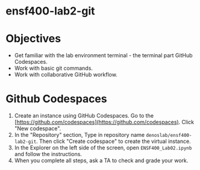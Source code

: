 # ensf400-lab2-git


# Objectives

- Get familiar with the lab environment terminal - the terminal part GitHub Codespaces.
- Work with basic git commands.
- Work with collaborative GitHub workflow.

# Github Codespaces
1. Create an instance using GitHub Codespaces. Go to the [https://github.com/codespaces](https://github.com/codespaces). Click "New codespace".
1. In the "Repository" section, Type in repository name `denoslab/ensf400-lab2-git`. Then click "Create codespace" to create the virtual instance.
1. In the Explorer on the left side of the screen, open `ENSF400_Lab02.ipynb` and follow the instructions.
1. When you complete all steps, ask a TA to check and grade your work.